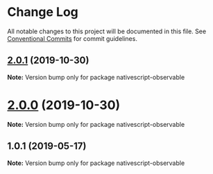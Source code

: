 # Change Log

All notable changes to this project will be documented in this file.
See [Conventional Commits](https://conventionalcommits.org) for commit guidelines.

## [2.0.1](https://github.com/Akylas/nativescript-observable/compare/v2.0.0...v2.0.1) (2019-10-30)

**Note:** Version bump only for package nativescript-observable





# [2.0.0](https://github.com/Akylas/nativescript-observable/compare/v1.0.1...v2.0.0) (2019-10-30)

**Note:** Version bump only for package nativescript-observable





## 1.0.1 (2019-05-17)

**Note:** Version bump only for package nativescript-observable
